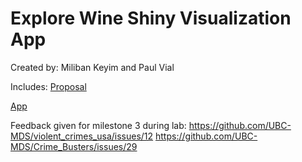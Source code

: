 # Explore Wine Shiny Visualization App

Created by: Miliban Keyim and Paul Vial

Includes:
[Proposal](https://github.com/mkeyim/wine_viz_mkpv/blob/master/doc/proposal.md)

[App](https://pall-v.shinyapps.io/wine_viz_mkpv/)

Feedback given for milestone 3 during lab:
https://github.com/UBC-MDS/violent_crimes_usa/issues/12
https://github.com/UBC-MDS/Crime_Busters/issues/29
